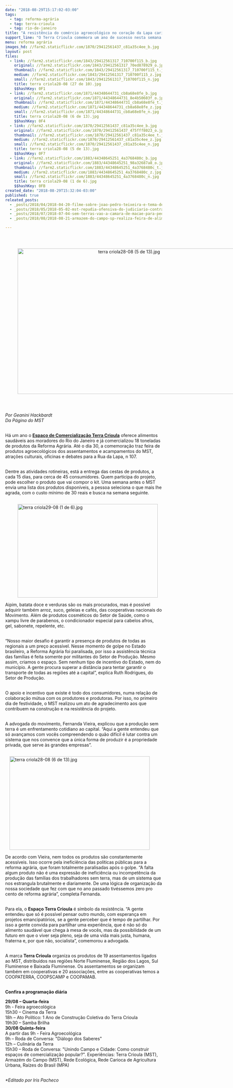 ```yaml
---
date: "2018-08-29T15:17:02-03:00"
tags:
  - tag: reforma-agrária
  - tag: terra-crioula
  - tag: rio-de-janeiro
title: "A resistência do comércio agroecológico no coração da Lapa carioca "
support_line: "O Terra Crioula comemora um ano de sucesso nesta semana. Sem incentivos do Estado, o espaço funciona com base na cooperação entre produtores e consumidores."
menu: reforma agrária
images_hd: //farm2.staticflickr.com/1870/29412561437_c81a35c4ee_b.jpg
layout: post
files:
  - link: //farm2.staticflickr.com/1843/29412561317_710700f115_b.jpg
    original: //farm2.staticflickr.com/1843/29412561317_70ed878929_o.jpg
    thumbnail: //farm2.staticflickr.com/1843/29412561317_710700f115_t.jpg
    medium: //farm2.staticflickr.com/1843/29412561317_710700f115_z.jpg
    small: //farm2.staticflickr.com/1843/29412561317_710700f115_n.jpg
    title: terra criola28-08 (27 de 10).jpg
    $$hashKey: 0F1
  - link: //farm2.staticflickr.com/1871/44348644731_cb8a68e8fe_b.jpg
    original: //farm2.staticflickr.com/1871/44348644731_8e4b50603f_o.jpg
    thumbnail: //farm2.staticflickr.com/1871/44348644731_cb8a68e8fe_t.jpg
    medium: //farm2.staticflickr.com/1871/44348644731_cb8a68e8fe_z.jpg
    small: //farm2.staticflickr.com/1871/44348644731_cb8a68e8fe_n.jpg
    title: terra criola28-08 (6 de 13).jpg
    $$hashKey: 0F4
  - link: //farm2.staticflickr.com/1870/29412561437_c81a35c4ee_b.jpg
    original: //farm2.staticflickr.com/1870/29412561437_475fff8023_o.jpg
    thumbnail: //farm2.staticflickr.com/1870/29412561437_c81a35c4ee_t.jpg
    medium: //farm2.staticflickr.com/1870/29412561437_c81a35c4ee_z.jpg
    small: //farm2.staticflickr.com/1870/29412561437_c81a35c4ee_n.jpg
    title: terra criola28-08 (5 de 13).jpg
    $$hashKey: 0F7
  - link: //farm2.staticflickr.com/1883/44348645251_4a3768480c_b.jpg
    original: //farm2.staticflickr.com/1883/44348645251_98a32687a8_o.jpg
    thumbnail: //farm2.staticflickr.com/1883/44348645251_4a3768480c_t.jpg
    medium: //farm2.staticflickr.com/1883/44348645251_4a3768480c_z.jpg
    small: //farm2.staticflickr.com/1883/44348645251_4a3768480c_n.jpg
    title: terra criola29-08 (1 de 6).jpg
    $$hashKey: 0FB
created_date: "2018-08-29T15:32:04-03:00"
published: true
releated_posts:
  - _posts/2018/04/2018-04-20-filme-sobre-joao-pedro-teixeira-e-tema-de-debate-na-jura-da-universidade-fluminense.md
  - _posts/2018/05/2018-05-02-mst-repudia-ofensiva-do-judiciario-contra-a-luta-pela-terra-no-rj.md
  - _posts/2018/07/2018-07-04-sem-terras-vao-a-camara-de-macae-para-pedir-area-do-municipio.md
  - _posts/2018/08/2018-08-21-armazem-do-campo-sp-realiza-feira-de-alimentos-organicos-a-preco-de-custo.md

---
```

<p>&nbsp;</p>

<div style="text-align:center">
<figure class="image" style="display:inline-block"><img alt="terra criola28-08 (5 de 13).jpg" height="467" src="//farm2.staticflickr.com/1870/29412561437_c81a35c4ee_b.jpg" width="700" />
<figcaption></figcaption>
</figure>
</div>

<p>&nbsp;</p>

<p><em>Por Geanini Hackbardt<br />
Da P&aacute;gina do MST&nbsp;</em></p>

<p><br />
H&aacute; um ano o <a href="https://www.facebook.com/TerraCrioulaMST/"><strong>Espa&ccedil;o de Comercializa&ccedil;&atilde;o Terra Crioula</strong></a> oferece alimentos saud&aacute;veis aos moradores do Rio do Janeiro e j&aacute; comercializou 18 toneladas de produtos da Reforma Agr&aacute;ria. At&eacute; o dia 30, a comemora&ccedil;&atilde;o traz feira de produtos agroecol&oacute;gicos dos assentamentos e acampamentos do MST, atra&ccedil;&otilde;es culturais, oficinas e debates para a Rua da Lapa, n 107.&nbsp;</p>

<p><br />
Dentre as atividades rotineiras, est&aacute; a entrega das cestas de produtos, a cada 15 dias, para cerca de 45 consumidores. Quem participa do projeto, pode escolher o produto que vai compor o kit. Uma semana antes o MST envia uma lista dos produtos dispon&iacute;veis, a pessoa seleciona o que mais lhe agrada, com o custo m&iacute;nimo de 30 reais e busca na semana seguinte.&nbsp;</p>

<figure class="image" style="float:left"><img alt="terra criola29-08 (1 de 6).jpg" height="300" src="//farm2.staticflickr.com/1883/44348645251_4a3768480c_b.jpg" width="450" />
<figcaption></figcaption>
</figure>

<p><br />
Aipim, batata doce e verduras s&atilde;o os mais procurados, mas &eacute; poss&iacute;vel adquirir tamb&eacute;m arroz, suco, geleias e caf&eacute;s, das cooperativas nacionais do Movimento. Al&eacute;m de produtos cosm&eacute;ticos do Setor de Sa&uacute;de, como o xampu livre de parabenos, o condicionador especial para cabelos afros, gel, sabonete, repelente, etc.&nbsp;</p>

<p><br />
&ldquo;Nosso maior desafio &eacute; garantir a presen&ccedil;a de produtos de todas as regionais a um pre&ccedil;o acess&iacute;vel. Nesse momento de golpe no Estado brasileiro, a Reforma Agr&aacute;ria foi paralisada, por isso a assist&ecirc;ncia t&eacute;cnica das fam&iacute;lias &eacute; feita somente por militantes do Setor de Produ&ccedil;&atilde;o. Mesmo assim, criamos o espa&ccedil;o. Sem nenhum tipo de incentivo do Estado, nem do munic&iacute;pio. A gente procura superar a dist&acirc;ncia para tentar garantir o transporte de todas as regi&otilde;es at&eacute; a capital&rdquo;, explica Ruth Rodrigues, do Setor de Produ&ccedil;&atilde;o.</p>

<p><br />
O apoio e incentivo que existe &eacute; todo dos consumidores, numa rela&ccedil;&atilde;o de colabora&ccedil;&atilde;o m&uacute;tua com os produtores e produtoras. Por isso, no primeiro dia de festividade, o MST realizou um ato de agradecimento aos que contribuem na constru&ccedil;&atilde;o e na resist&ecirc;ncia do projeto.&nbsp;</p>

<p><br />
A advogada do movimento, Fernanda Vieira, explicou que a produ&ccedil;&atilde;o sem terra &eacute; um enfrentamento cotidiano ao capital. &ldquo;Aqui a gente entendeu que s&oacute; avan&ccedil;amos com voc&ecirc;s compreendendo o qu&atilde;o dif&iacute;cil &eacute; lutar contra um sistema que nos convence que a &uacute;nica forma de produzir &eacute; a propriedade privada, que serve &agrave;s grandes empresas&rdquo;.&nbsp;</p>

<figure class="image" style="float:right"><img alt="terra criola28-08 (6 de 13).jpg" height="300" src="//farm2.staticflickr.com/1871/44348644731_cb8a68e8fe_b.jpg" width="450" />
<figcaption></figcaption>
</figure>

<p><br />
De acordo com Vieira, nem todos os produtos s&atilde;o constantemente acess&iacute;veis. Isso ocorre pela inefici&ecirc;ncia das pol&iacute;ticas p&uacute;blicas para a reforma agr&aacute;ria, que foram totalmente paralisadas ap&oacute;s o golpe. &ldquo;A falta algum produto n&atilde;o &eacute; uma express&atilde;o de inefici&ecirc;ncia ou incompet&ecirc;ncia da produ&ccedil;&atilde;o das fam&iacute;lias dos trabalhadores sem terra, mas de um sistema que nos estrangula brutalmente e diariamente. De uma l&oacute;gica de organiza&ccedil;&atilde;o da nossa sociedade que fez com que no ano passado tiv&eacute;ssemos zero pro cento de reforma agr&aacute;ria&rdquo;, completa Fernanda.&nbsp;</p>

<p><br />
Para ela, o <strong>Espa&ccedil;o Terra Crioula</strong> &eacute; s&iacute;mbolo da resist&ecirc;ncia. &ldquo;A gente entendeu que s&oacute; &eacute; poss&iacute;vel pensar outro mundo, com esperan&ccedil;a em projetos emancipat&oacute;rios, se a gente perceber que &eacute; tempo de partilhar. Por isso a gente convida para partilhar uma experi&ecirc;ncia, que &eacute; n&atilde;o s&oacute; do alimento saud&aacute;vel que chega &agrave; mesa de voc&ecirc;s, mas da possibilidade de um futuro em que o viver seja pleno, seja de uma vida mais justa, humana, fraterna e, por que n&atilde;o, socialista&rdquo;, comemorou a advogada.&nbsp;</p>

<p><br />
A marca <strong>Terra Crioula</strong> organiza os produtos de 19 assentamentos ligados ao MST, distribu&iacute;dos nas regi&otilde;es Norte Fluminense, Regi&atilde;o dos Lagos, Sul Fluminense e Baixada Fluminense. Os assentamentos se organizam tamb&eacute;m em cooperativas e 20 associa&ccedil;&otilde;es, entre as cooperativas temos a COOPATERRA, COOPSCAMP e COOPAMAB.</p>

<p><br />
<strong>Confira a programa&ccedil;&atilde;o di&aacute;ria&nbsp;</strong></p>

<p><strong>29/08 &ndash; Quarta-feira</strong><br />
9h - Feira agroecol&oacute;gica<br />
15h30 &ndash; Cinema da Terra<br />
18h &ndash; Ato Pol&iacute;tico: 1 Ano de Constru&ccedil;&atilde;o Coletiva do Terra Crioula<br />
19h30 &ndash; Samba Brilha<br />
<strong>30/08 Quinta-feira</strong><br />
A partir das 9h - Feira Agroecol&oacute;gica<br />
9h &ndash; Roda de Conversa: &quot;Di&aacute;logo dos Saberes&quot;<br />
12h &ndash; Culin&aacute;ria da Terra<br />
15h30 &ndash; Roda de Conversa: &quot;Unindo Campo e Cidade: Como construir espa&ccedil;os de comercializa&ccedil;&atilde;o popular?&quot;. Experi&ecirc;ncias: Terra Crioula (MST), Armaz&eacute;m do Campo (MST), Rede Ecol&oacute;gica, Rede Carioca de Agricultura Urbana, Ra&iacute;zes do Brasil (MPA)</p>

<p><br />
<em>*Editado por Iris Pacheco&nbsp;</em></p>
